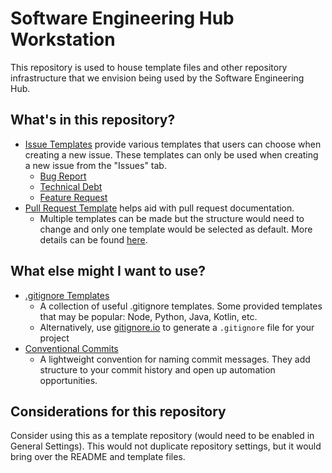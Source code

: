 # Software Engineering Hub Workstation
This repository is used to house template files and other repository infrastructure that we envision being used by the Software Engineering Hub.

## What's in this repository?
- [Issue Templates](.github/ISSUE_TEMPLATE) provide various templates that users can choose when creating a new issue. These templates can only be used when creating a new issue from the "Issues" tab.
  -   [Bug Report](.github/ISSUE_TEMPLATE/bug_report.md)
  -   [Technical Debt](.github/ISSUE_TEMPLATE/technical_debt.md)
  -   [Feature Request](.github/ISSUE_TEMPLATE/feature_request.md)
- [Pull Request Template](.github/pull_request_template.md) helps aid with pull request documentation.
  - Multiple templates can be made but the structure would need to change and only one template would be selected as default. More details can be found [here](https://docs.github.com/en/communities/using-templates-to-encourage-useful-issues-and-pull-requests/creating-a-pull-request-template-for-your-repository).
 
## What else might I want to use?
- [.gitignore Templates](https://github.com/github/gitignore)
  - A collection of useful .gitignore templates. Some provided templates that may be popular: Node, Python, Java, Kotlin, etc.
  - Alternatively, use [gitignore.io](https://www.gitignore.io) to generate a `.gitignore` file for your project
- [Conventional Commits](https://www.conventionalcommits.org/en/v1.0.0/)
  - A lightweight convention for naming commit messages. They add structure to your commit history and open up automation opportunities.
 
## Considerations for this repository
Consider using this as a template repository (would need to be enabled in General Settings). This would not duplicate repository settings, but it would bring over the README and template files.
